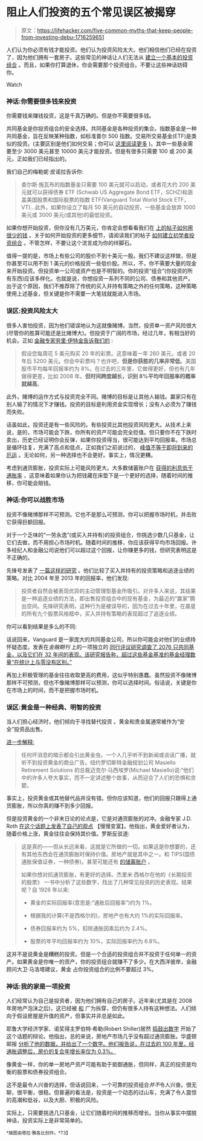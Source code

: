 # 阻止人们投资的五个常见误区被揭穿

> 原文：<https://lifehacker.com/five-common-myths-that-keep-people-from-investing-debu-1716259651>

人们认为你必须有钱才能投资。他们认为投资风险太大。他们相信他们已经在投资了，因为他们拥有一套房子。这些常见的神话让人们无法从 [建立一个基本的投资组合](https://lifehacker.com/how-to-build-an-easy-beginner-set-and-forget-investm-1686878594) 。而且，如果你打算退休，你会需要那个投资组合。不要让这些神话妨碍你。

Watch

### 神话:你需要很多钱来投资

你需要钱来赚钱投资，这是千真万确的。但是你不需要很多钱。

共同基金是你投资组合的安全选择。共同基金是各种投资的集合。指数基金是一种共同基金，旨在反映某种指数，如标准普尔 500 指数。交易所交易基金(ETF)是类似的投资。(主要区别是他们如何交易；你可以 [这里阅读更多](http://lifehacker.com/when-to-choose-etfs-instead-of-mutual-funds-for-your-in-1698023499) )。其中一些基金需要至少 3000 美元甚至 10000 美元才能投资。但是有很多只需要 100 或 200 美元，正如我们已经指出的。

我们自己的梅勒妮·皮诺拉告诉你:

> 查尔斯·施瓦布的指数基金只需要 100 美元就可以启动，或者花大约 200 美元就可以获得债券 ETF (Schwab US Aggregate Bond ETF，SCHZ)和涵盖美国股票和国际股票的指数 ETF(Vanguard Total World Stock ETF，VT)...此外，如果你设立了每月 50 美元的自动投资，一些基金会放弃 1000 美元或 3000 美元(或其他)的最低投资。

如果你想开始投资，但你没有几万美元，你肯定会想看看我们在 [上的帖子如何用很少的钱](https://lifehacker.com/get-started-investing-with-very-little-money-5910446) 。关于如何开始投资的更多细节，请阅读我们的帖子 [如何建立初学者投资组合](https://lifehacker.com/how-to-build-an-easy-beginner-set-and-forget-investm-1686878594) 。不管怎样，不要让这个流言成为你的绊脚石。

值得一提的是，市场上有些公司的股价不到十美元一股。我们不建议这样做，但是你甚至可以用不到 1 美元的价格投资一些低价股。所以，不，你不需要大量的现金来开始投资。但投资单一公司或资产也是不明智的。你的投资“组合”(你投资的所有东西)应该多样化。也就是说，你想投资一系列不同的公司、债券和其他资产。出于这个原因，我们不推荐除了传统的买入并持有策略之外的任何策略，这种策略使用上述基金，但关键是你不需要一大笔钱就能进入市场。

### 误区:投资风险太大

很多人害怕投资，因为他们错误地认为这就像赌博。当然，投资单一资产风险很大(尽管你的胜算可能还是比赌博大)。但投资于广阔的市场，经过几年，有相当好的机会。正如 [金融专家劳里·伊特金告诉我们的](http://twocents.lifehacker.com/psa-investing-your-money-is-not-the-same-as-gambling-1677649583) :

> 假设您每周花 5 美元购买 20 年的彩票。这意味着一年 260 美元，或者 20 年后 5200 美元。你会中彩票吗？也许吧，**但是你获胜的几率非常低**。美国股市平均每年回报率约为 8%。在过去的三年里，它做得更好，但也有几年做得更差，比如 2008 年。**但时间跨度越长，识别 8%平均年回报率的概率就越高**。

此外，赌博的运作方式与投资完全不同。赌博的目标是让其他人输钱。赢家只有在别人输了的情况下才赚钱。投资的目标是利用资金实现增长；没有人必须为了赚钱而失败。

话虽如此，投资还是有一些风险的。有些投资比其他投资风险更大。从技术上来说，是的，市场可能会下跌，你所有的资产可能会完全贬值。但只要你不在下跌时卖出，历史已经证明你会反弹，如果你投资得当，很可能达到平均回报率。市场总是循环往复，充满了高点和低点，正如我们之前说过的， [峰值不等于即将到来的厄运](http://twocents.lifehacker.com/is-the-stock-market-going-to-crash-soon-1690802962#_ga=1.169199777.1662698338.1411053142) 。无论如何，另一种选择也不会更好。事实上，情况更糟。

考虑到通货膨胀，投资实际上可能风险更大。大多数储蓄账户在 [获得的利息低于通胀率](https://lifehacker.com/consider-inflation-if-you-re-still-scared-of-investing-1672032060) ，这意味着如果你认为把钱藏在床垫下是一个更好的选择，随着时间的推移，你可能会赔钱。

### 神话:你可以战胜市场

投资不像赌博那样不可预测。它也不是那么可预测，你可以把握市场时机，并击败它获得巨额回报。

对于一个乏味的“一劳永逸”(或买入并持有)的投资组合，你挑选少数几只基金，让它们去做，而不用担心市场时机。随着时间的推移，你应该获得平均市场回报。许多经纪人和金融公司说他们可以超过这个回报，让你赚更多的钱，但研究表明这是不正确的。

先锋号发表了 [一篇这样的研究](https://pressroom.vanguard.com/content/nonindexed/Quantifying_the_impact_of_chasing_fund_performance_July_2014.pdf) 。他们比较了买入并持有的投资策略和追逐业绩的策略。对比 2004 年至 2013 年的回报率，他们发现:

> 投资者自然会被表现优异的主动管理型基金所吸引。对许多人来说，其结果是一种追逐业绩的方法，即出售投资组合中的现有基金，为最近的“赢家”腾出空间。先锋研究表明，这种行为是被误导的，因为在过去十年里，在晨星的所有九个股票风格框中，买入并持有策略的表现超过了追逐业绩。

你可以看到结果是多么的不同:

话说回来，Vanguard 是一家庞大的共同基金公司，所以你可能会对他们的业绩持怀疑态度。发表在*金融期刊* 上的一项独立的 [同行评议研究调查了 2076 只共同基金，以及它们在 32 年间的表现。该研究报告称，超过这些基金基准的基金经理数量“在统计上与零没有区别。”](http://onlinelibrary.wiley.com/doi/10.1111/j.1540-6261.2009.01527.x/abstract)

再加上积极管理的基金往往收取更高的费用，这似乎特别愚蠢。虽然投资不像赌博那样不可预测，但也不像赌博那样可以预测，你可以选择时间。俗话说，关键是你在市场上的时间，而不是把握市场时机。

### 误区:黄金是一种经典、明智的投资

当人们担心经济时，他们倾向于寻找替代投资 。黄金和贵金属通常被作为“安全”投资品出售。

[进一步解释:](http://www.bankrate.com/finance/investing/5-investing-myths-debunked-3.aspx)

> 任何坏消息的暗示都会引出黄金虫。一个人几乎听不到新闻或谈话广播，就听不到投资黄金的商业广告。纽约罗切斯特金融规划公司 Masiello Retirement Solutions 的总裁迈克尔·马西埃罗(Michael Masiello)说:“他们中的许多人夸大事实，而不一定讲述整个故事，从而迎合了人们的恐惧和贪婪。

事实上，投资黄金或其他替代品并没有错。但你应该知道，他们的回报只跟得上通货膨胀，所以你真的赚不到多少回报。

但是投资黄金的一个非末日论的论点是，它是对通货膨胀的对冲。金融专家 J.D. Roth [在这个话题上发表了自己的观点](http://www.getrichslowly.org/blog/2011/05/10/investing-in-gold/) 【慢慢变富】。他指出，黄金爱好者认为，随着价格上涨，黄金往往会保持其价值。罗斯反驳道:

> 这是真的——但从长远来看，这就是它所做的一切。如果这是你想要的，还有其他东西会在通货膨胀时保持价值。房地产就是其中之一。和 TIPS(国债通胀保值证券，一种债券)。甚至可能还有 [的储蓄账户](http://www.getrichslowly.org/blog/2007/03/21/which-online-high-yield-savings-account-is-best/) 。
> 
> 如果你想对抗通货膨胀，有更好的选择。杰里米·西格尔在他的《长期投资的股票》 一书中分析了这些数字，找出了几种常见投资的历史表现。结果呢？自 1926 年以来:
> 
> *   黄金的实际回报率(意思是:“通胀后回报率”)约为 1%。
>     
> *   根据我的计算(不是西格尔的)，房地产也有大约 1%的实际回报率。
>     
> *   债券回报率约为 5%，扣除通胀因素后约为 2.4%。
>     
> *   股票的年平均回报率约为 10%，实际回报率约为 6.8%。

这并不是说黄金是糟糕的投资。但是一个合适的投资组合并不投资于任何单一的资产。如果黄金是你唯一的资产，你的投资组合就赚不了多少。在大西洋彼岸，金融顾问大卫·马洛塔建议，黄金 占你投资组合的比例不要超过 3%。

### 神话:我的家是一项投资

人们经常认为自己是投资者，因为他们拥有自己的房子。近年来(尤其是在 2008 年房地产泡沫之后)，这已经被 [和](https://lifehacker.com/should-i-buy-a-home-or-just-keep-renting-1699277766) 广为拆穿，但仍有很多人持有这种想法。人们倾向于假设房屋是升值的资产，但事实并非总是如此。

耶鲁大学经济学家、诺奖得主罗伯特·希勒(Robert Shiller)居然 [捣鼓出数字](http://www.econ.yale.edu/~shiller/data.htm) 开始了这个话题的辩论。他指出，总的来说，房地产市场几乎没有超过通货膨胀。华盛顿邮报 [分析了他的数据，并给出了一个数字。他们报告说，在过去的 100 年里，经通胀调整后，房价的复合年增长率仅为 0.3%。](http://www.washingtonpost.com/opinions/catherine-rampell-americans-think-owning-a-home-is-better-for-them-than-it-is/2014/04/21/5e9f4dd2-c979-11e3-93eb-6c0037dde2ad_story.html)

像黄金一样，你的单一房地产资产可能有助于抵御通胀，但同样，真正的投资是均衡的股票和债券投资组合。

这不是最令人兴奋的选择，但话说回来，一个可靠的投资组合*并不*令人兴奋。很无聊，很平衡，很稳。但普遍的看法是，投资是一个动态的过山车，充满了令人震惊的高潮和低谷，以及大胆、积极的风险。

实际上，只需要挑选几只基金，让它们随着时间的推移而增长。当你从事实中摆脱神话，投资实际上是非常简单的。

<small>*插图由塔拉·雅各比创作。*T3】</small>